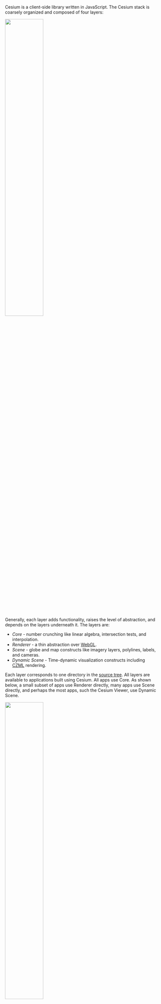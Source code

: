 <!-- More links to specific parts of the reference documentation and Sandbox -->

Cesium is a client-side library written in JavaScript.  The Cesium stack is coarsely organized and composed of four layers:

<img src="architectureFigures/clientStack.png" width="50%" />

Generally, each layer adds functionality, raises the level of abstraction, and depends on the layers underneath it.  The layers are:
* _Core_ - number crunching like linear algebra, intersection tests, and interpolation.
* _Renderer_ - a thin abstraction over [WebGL](http://www.khronos.org/webgl/).
* _Scene_ - globe and map constructs like imagery layers, polylines, labels, and cameras.
* _Dynamic Scene_ - Time-dynamic visualization constructs including [CZML](https://github.com/AnalyticalGraphicsInc/cesium/wiki/Cesium-Language-%28CZML%29-Guide) rendering.

Each layer corresponds to one directory in the [source tree](https://github.com/AnalyticalGraphicsInc/cesium/tree/master/Source).  All layers are available to applications built using Cesium.  All apps use Core.  As shown below, a small subset of apps use Renderer directly, many apps use Scene directly, and perhaps the most apps, such the Cesium Viewer, use Dynamic Scene.

<img src="architectureFigures/invertedPyramid.png" width="50%" />

The following sections provide an overview of each layer.  For details on specific types, see the [reference documentation](http://cesium.agi.com/Documentation/).  For editable example code, see the [Sandbox](http://cesium.agi.com/Sandbox/Examples/Sandbox/).

## Core

<img src="architectureFigures/core.png" width="30%" align="right" />

Core is the lowest layer in Cesium, and contains low-level, widely-used functions mostly related to math.  Examples include:
* Matrices, vectors, and quaternions.
* Transformations, such as cartographic to Cartesian.
* Map projections, such as Mercator and Equidistant Cylindrical.
* Sun position.
* Julian dates.
* Splines for interpolating position and orientation.
* Geometric routines like triangulation, subdivision surfaces, vertex cache optimization, and computing ellipse boundaries.

For example, the following code converts a cartographic point on the WGS84 ellipsoid at (0.0, 0.0), in radians, to Cartesian, that is, it converts from longitude/latitude to xyz:
```javascript
var ellipsoid = Ellipsoid.getWgs84();
var p = ellipsoid.toCartesian(new Cartographic2(0.0, 0.0));
```
The example below computes boundary points for an ellipse defined by a center point, two radii, and a bearing angle, on the WGS84 ellipsoid.
```javascript
var ellipsoid = Ellipsoid.getWgs84();
var center = ellipsoid.toCartesian(new Cartographic2(0.0, 0.0));
var bearing = CesiumMath.toRadians(60.0); // Cesium uses radians everywhere.
var positions = Shapes.computeEllipseBoundary(ellipsoid, center, 500000.0, 300000.0, bearing);
```

## Renderer

<img src="architectureFigures/renderer.png" width="30%" align="right" />

Renderer is a thin abstraction over WebGL that provides most of the flexibility of directly using WebGL but requires much less code.  Renderer includes built-in GLSL uniforms and functions, and abstractions for shader programs; textures and cube maps; buffers and vertex arrays; render states; and framebuffers.

Most apps will not use Renderer directly; instead, they will use higher-level constructs in Scene or Dynamic Scene that are closer to their problem domain.  However, Renderer is fully exposed to apps, allowing them to include custom rendering code.

GLSL code has access to a ton of Cesium built-in uniforms and functions, for example:
```javascript
gl_Position = agi_modelViewProjection * position;
v_positionWC = (agi_model * position).xyz;
v_positionEC = (agi_modelView * position).xyz;
v_normalEC = agi_normal * normal;
// ...
agi_ray ray = agi_ray(vec3(0.0), normalize(v_positionEC));
agi_raySegment interval = agi_rayEllipsoidIntersectionInterval(ray, ellipsoid);
```
See the GLSL section in the [reference documentation](http://cesium.agi.com/Documentation/).

Given vertex and fragment shader source strings, shader programs can be created in a single line of code:
```javascript
var sp = context.getShaderCache().getShaderProgram(vs, fs);
```
Textures and cube maps have abstractions so we never have to worry about binding a texture.  Uniforms are also abstracted; mistakes like calling `getUniformLocation` on uniforms that were optimized out are not possible.
```javascript
this.bumpTexture = context.createTexture2D({ 
  source      : bumpImage,
  pixelFormat : PixelFormat.LUMINANCE 
});
// ...
var that = this;
var uniforms = {
  u_bumpMap :  function() { return  that.bumpTexture; },
  u_nightIntensity :  function() { return 0.8; }
};
```
Vertex arrays simplify organizing vertex attributes.
```javascript
var mesh = BoxTessellator.compute({             // BoxTessellator is in Core
  dimensions :  new Cartesian3(1.0, 2.0, 3.0)
}));
var va = context.createVertexArrayFromMesh({
  mesh : mesh,
  bufferUsage : BufferUsage.STATIC_DRAW,
  vertexLayout : VertexLayout.INTERLEAVED
});
```
Render states define the fixed-function state of the graphics pipeline for a draw call.  We never worry about global state.

<img src="architectureFigures/drawCall.png" width="50%" align="right" />

```javascript
var rs = context.createRenderState({
  depthTest : {
    enabled : true
  },
  cull : {
    enabled : true,
    face    : CullFace.BACK  
  },
  blending : BlendingState.ALPHA_BLEND
}); 

context.draw({
  primitiveType : PrimitiveType.TRIANGLES,
  shaderProgram : sp,
  uniformMap : uniforms,
  vertexArray : va,
  renderState : rs
});
```

## Scene

<img src="architectureFigures/scene.png" width="30%" align="right" />

Scene builds on Core and Renderer to provide relativity high-level map and globe constructs, including:
* 3D globe, 2D map, and 2.5D columbus view all with one API.
* Streaming high-resolution imagery, including Bing Maps, Esri, OpenStreetMap, and WMS.
* Polylines, polygons, billboards, labels, and sensors.
* Materials that describe appearance.
* Cameras that control the view and respond to input.
* Animations that change properties over time.

<p align="center">
<img src="architectureFigures/sceneOverview.png" />
</p>

Scene represents all the graphical objects and state for canvas; there is a one-to-one relationship between a scene and a canvas:
```javascript
var scene = new Scene(document.getElementById("canvas"));
```
A scene can be 3D, 2D, or columbus view.  A scene can morph between these views with one line of code.

Primitives are objects added to the scene that are drawn.  Their implementation uses Renderer to make WebGL calls.  `Scene.render` has three major steps:
* Animate: An app-specific animation function moves primitives and changes their properties.
* Update: Primitives sync their state with Renderer resources such as vertex buffer and textures.
* Render: Issue draw calls for each primitive.

```javascript
scene.setAnimation(function() {
  scene.setSunPosition(SunPosition.compute().position);
});

(function tick() {
  scene.render();
  requestAnimationFrame(tick);
}());
```
The `CentralBody` primitive represents the globe (in a future Cesium version, any central body such as the Moon and Mars will be supported).  High-resolution imagery from various servers is added using tile providers.
```javascript
cb.dayTileProvider = new Cesium.OpenStreetMapTileProvider({
    url : 'http://otile1.mqcdn.com/tiles/1.0.0/osm/',
    proxy : new Cesium.DefaultProxy('/proxy/')
});
```
Materials represent the appearance of an object.  Currently, they can be applied to polygons and sensors.  Loosely speaking, materials are implemented as a GLSL shader function and a set of uniforms.
```javascript
polygon.material = new Cesium.VerticalStripeMaterial({
    repeat: 5.0
});
```
Camera represents the view into the virtual world.  Ultimately, it creates a view matrix that transforms from world to eye coordinates.  Camera can be manipulated directly, but is most often updated automatically via controllers for specific tasks such as handling mouse input for spinning the globe, or smoothly flying to another location.
```javascript
scene.getCamera().getControllers().addFlight({
    destination: ellipsoid.cartographicDegreesToCartesian(new Cesium.Cartographic3(-118.26, 34.19, 100000.0)),
    duration: 4.0
});
```

## Dynamic Scene

<img src="architectureFigures/dynamicScene.png" width="30%" align="right" />

TBA